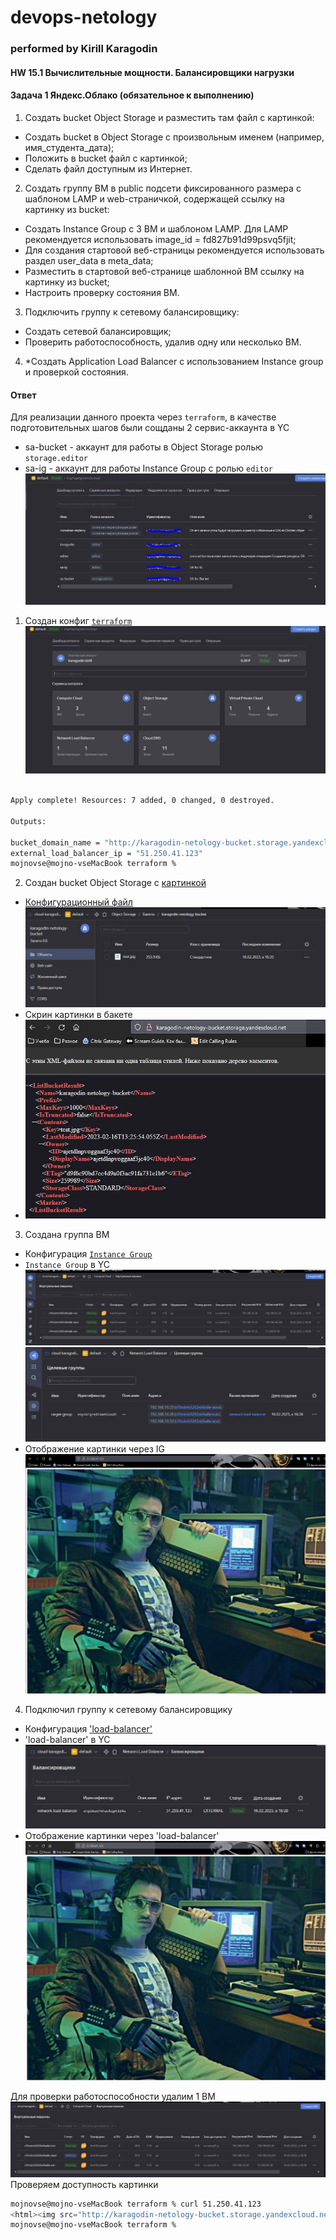 # devops-netology
### performed by Kirill Karagodin
#### HW 15.1 Вычислительные мощности. Балансировщики нагрузки

#### Задача 1 Яндекс.Облако (обязательное к выполнению)

1. Создать bucket Object Storage и разместить там файл с картинкой:
- Создать bucket в Object Storage с произвольным именем (например, имя_студента_дата); 
- Положить в bucket файл с картинкой; 
- Сделать файл доступным из Интернет.
2. Создать группу ВМ в public подсети фиксированного размера с шаблоном LAMP и web-страничкой, содержащей ссылку на 
картинку из bucket:
- Создать Instance Group с 3 ВМ и шаблоном LAMP. Для LAMP рекомендуется использовать image_id = fd827b91d99psvq5fjit; 
- Для создания стартовой веб-страницы рекомендуется использовать раздел user_data в meta_data; 
- Разместить в стартовой веб-странице шаблонной ВМ ссылку на картинку из bucket; 
- Настроить проверку состояния ВМ.
3. Подключить группу к сетевому балансировщику:
- Создать сетевой балансировщик; 
- Проверить работоспособность, удалив одну или несколько ВМ.
4. *Создать Application Load Balancer с использованием Instance group и проверкой состояния.

#### Ответ

Для реализации данного проекта через `terraform`, в качестве подготовительных шагов были сощданы 2 сервис-аккаунта в YC
- sa-bucket - аккаунт для работы в Object Storage  ролью `storage.editor`
- sa-ig - аккаунт для работы  Instance Group с ролью `editor`
![](https://github.com/kirill-karagodin/devops-netology/blob/main/Netology_HWs/Cloukub/HW_15.2/img/sa.JPG)

1. Создан конфиг [`terraform`](https://github.com/kirill-karagodin/devops-netology/blob/main/Netology_HWs/Cloukub/HW_15.2/src/terraform)
![](https://github.com/kirill-karagodin/devops-netology/blob/main/Netology_HWs/Cloukub/HW_15.2/img/vm.JPG)
````bash

Apply complete! Resources: 7 added, 0 changed, 0 destroyed.

Outputs:

bucket_domain_name = "http://karagodin-netology-bucket.storage.yandexcloud.net/test.jpg"
external_load_balancer_ip = "51.250.41.123"
mojnovse@mojno-vseMacBook terraform %
````
2. Создан bucket Object Storage с [картинкой](https://github.com/kirill-karagodin/devops-netology/blob/main/Netology_HWs/Cloukub/HW_15.2/img/test.JPG)
- [Конфигурационный файл](https://github.com/kirill-karagodin/devops-netology/blob/main/Netology_HWs/Cloukub/HW_15.2/src/terraform/bucket.tf)
![](https://github.com/kirill-karagodin/devops-netology/blob/main/Netology_HWs/Cloukub/HW_15.2/img/bucket.JPG)
- Скрин картинки в бакете
- ![](https://github.com/kirill-karagodin/devops-netology/blob/main/Netology_HWs/Cloukub/HW_15.2/img/scrin_b.JPG)

3. Создана группа ВМ
- Конфигурация [`Instance Group`](https://github.com/kirill-karagodin/devops-netology/blob/main/Netology_HWs/Cloukub/HW_15.2/src/terraform/instance-group.tf)
- `Instance Group` в YC
![](https://github.com/kirill-karagodin/devops-netology/blob/main/Netology_HWs/Cloukub/HW_15.2/img/ig1.JPG)
![](https://github.com/kirill-karagodin/devops-netology/blob/main/Netology_HWs/Cloukub/HW_15.2/img/ig2.JPG)
- Отображение картинки через IG
![](https://github.com/kirill-karagodin/devops-netology/blob/main/Netology_HWs/Cloukub/HW_15.2/img/ig3.JPG)
4. Подключил группу к сетевому балансировщику
- Конфигурация ['load-balancer'](https://github.com/kirill-karagodin/devops-netology/blob/main/Netology_HWs/Cloukub/HW_15.2/src/terraform/lb.tf)
- 'load-balancer' в YC
![](https://github.com/kirill-karagodin/devops-netology/blob/main/Netology_HWs/Cloukub/HW_15.2/img/lb.JPG)
- Отображение картинки через 'load-balancer'
![](https://github.com/kirill-karagodin/devops-netology/blob/main/Netology_HWs/Cloukub/HW_15.2/img/lb2.JPG)

Для проверки работоспособности удалим 1 ВМ
![](https://github.com/kirill-karagodin/devops-netology/blob/main/Netology_HWs/Cloukub/HW_15.2/img/vm-1.JPG)
Проверяем доступность картинки
````bash
mojnovse@mojno-vseMacBook terraform % curl 51.250.41.123
<html><img src="http://karagodin-netology-bucket.storage.yandexcloud.net/test.jpg"/></html>
mojnovse@mojno-vseMacBook terraform %
````
